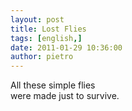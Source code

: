 ```yaml
---
layout: post
title: Lost Flies
tags: [english,]
date: 2011-01-29 10:36:00
author: pietro
---
```

All these simple flies<br/>were made just to survive.
